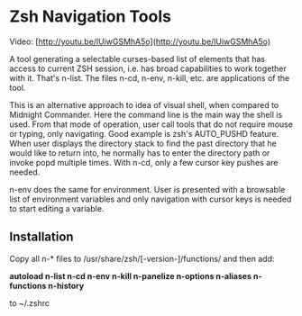 # Zsh Navigation Tools

Video: [http://youtu.be/lUiwGSMhA5o](http://youtu.be/lUiwGSMhA5o)

A tool generating a selectable curses-based list of elements that has access to current ZSH session, i.e. has broad capabilities to work together with it. That's n-list. The files n-cd, n-env, n-kill, etc. are applications of the tool.

This is an alternative approach to idea of visual shell, when compared to Midnight Commander. Here the command line is the main way the shell is used. From that mode of operation, user call tools that do not require mouse or typing, only navigating. Good example is zsh's AUTO\_PUSHD feature. When user displays the directory stack to find the past directory that he would like to return into, he normally has to enter the directory path or invoke popd multiple times. With n-cd, only a few cursor key pushes are needed.

n-env does the same for environment. User is presented with a browsable list of environment variables and only navigation with cursor keys is needed to start editing a variable.

## Installation
Copy all n-* files to /usr/share/zsh/[-version-]/functions/ and then add:

**autoload n-list n-cd n-env n-kill n-panelize n-options n-aliases n-functions n-history**

to ~/.zshrc
